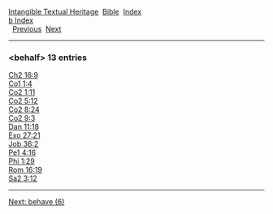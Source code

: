 [Intangible Textual Heritage](../../index)  [Bible](../index) 
[Index](index)   
[b Index](_b_)  
  [Previous](c01221)  [Next](c01223) 

------------------------------------------------------------------------

### &lt;behalf&gt; 13 entries

[Ch2 16:9](../kjv/ch2016.htm#009)  
[Co1 1:4](../kjv/co1001.htm#004)  
[Co2 1:11](../kjv/co2001.htm#011)  
[Co2 5:12](../kjv/co2005.htm#012)  
[Co2 8:24](../kjv/co2008.htm#024)  
[Co2 9:3](../kjv/co2009.htm#003)  
[Dan 11:18](../kjv/dan011.htm#018)  
[Exo 27:21](../kjv/exo027.htm#021)  
[Job 36:2](../kjv/job036.htm#002)  
[Pe1 4:16](../kjv/pe1004.htm#016)  
[Phi 1:29](../kjv/phi001.htm#029)  
[Rom 16:19](../kjv/rom016.htm#019)  
[Sa2 3:12](../kjv/sa2003.htm#012)  

------------------------------------------------------------------------

[Next: behave (6)](c01223)
